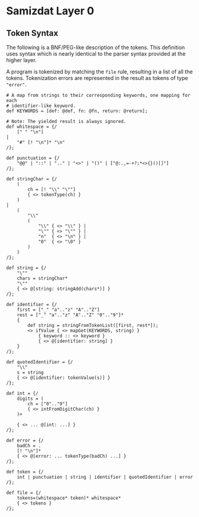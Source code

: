 Samizdat Layer 0
================

Token Syntax
------------

The following is a BNF/PEG-like description of the tokens. This definition
uses syntax which is nearly identical to the parser syntax provided at the
higher layer.

A program is tokenized by matching the `file` rule, resulting in a
list of all the tokens. Tokenization errors are represented in the
result as tokens of type `"error"`.

```
# A map from strings to their corresponding keywords, one mapping for each
# identifier-like keyword.
def KEYWORDS = [def: @def, fn: @fn, return: @return];

# Note: The yielded result is always ignored.
def whitespace = {/
    [" " "\n"]
|
    "#" [! "\n"]* "\n"
/};

def punctuation = {/
    "@@" | "::" | ".." | "<>" | "()" | ["@:.,=-+?;*<>{}()[]"]
/};

def stringChar = {/
    (
        ch = [! "\\" "\""]
        { <> tokenType(ch) }
    )
|
    (
        "\\"
        (
            "\\" { <> "\\" } |
            "\"" { <> "\"" } |
            "n"  { <> "\n" } |
            "0"  { <> "\0" }
        )
    )
/};

def string = {/
    "\""
    chars = stringChar*
    "\""
    { <> @[string: stringAdd(chars*)] }
/};

def identifier = {/
    first = ["_" "a".."z" "A".."Z"]
    rest = ["_" "a".."z" "A".."Z" "0".."9"]*
    {
        def string = stringFromTokenList([first, rest*]);
        <> ifValue { <> mapGet(KEYWORDS, string) }
            { keyword :: <> keyword }
            { <> @[identifier: string] }
    }
/};

def quotedIdentifier = {/
    "\\"
    s = string
    { <> @[identifier: tokenValue(s)] }
/};

def int = {/
    digits = (
        ch = ["0".."9"]
        { <> intFromDigitChar(ch) }
    )+

    { <> ... @[int: ...] }
/};

def error = {/
    badCh = .
    [! "\n"]*
    { <> @[error: ... tokenType(badCh) ...] }
/};

def token = {/
    int | punctuation | string | identifier | quotedIdentifier | error
/};

def file = {/
    tokens=(whitespace* token)* whitespace*
    { <> tokens }
/};
```
